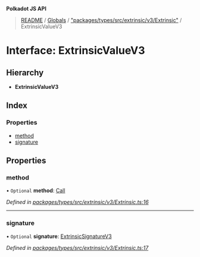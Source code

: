 **Polkadot JS API**

> [README](../README.md) / [Globals](../globals.md) / ["packages/types/src/extrinsic/v3/Extrinsic"](../modules/_packages_types_src_extrinsic_v3_extrinsic_.md) / ExtrinsicValueV3

# Interface: ExtrinsicValueV3

## Hierarchy

* **ExtrinsicValueV3**

## Index

### Properties

* [method](_packages_types_src_extrinsic_v3_extrinsic_.extrinsicvaluev3.md#method)
* [signature](_packages_types_src_extrinsic_v3_extrinsic_.extrinsicvaluev3.md#signature)

## Properties

### method

• `Optional` **method**: [Call](../classes/_packages_types_src_generic_call_.call.md)

*Defined in [packages/types/src/extrinsic/v3/Extrinsic.ts:16](https://github.com/polkadot-js/api/blob/7af915185/packages/types/src/extrinsic/v3/Extrinsic.ts#L16)*

___

### signature

• `Optional` **signature**: [ExtrinsicSignatureV3](../classes/_packages_types_src_extrinsic_v3_extrinsicsignature_.extrinsicsignaturev3.md)

*Defined in [packages/types/src/extrinsic/v3/Extrinsic.ts:17](https://github.com/polkadot-js/api/blob/7af915185/packages/types/src/extrinsic/v3/Extrinsic.ts#L17)*
